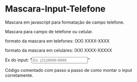 # Mascara-Input-Telefone
Mascara em javascript para formatação de campo telefone.


Mascara para campo de telefone ou celular.

formato da mascara em telefones: (XX) XXXX-XXXX

formato da mascara em celulares: (XX) XXXX-XXXXX

Ex do input: "<input type="tel" name="telefone" onblur="limpa_mascara(this)" onfocus="mascara(this)" OnKeyPress="formatar(this)"      placeholder="Ex: (21)9999-9999">"


Código comentado com passo a passo de como montar o input corretamente.

